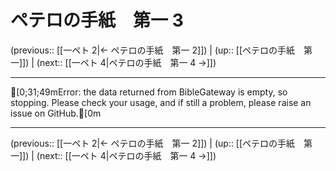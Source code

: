 # ペテロの手紙　第一 3

(previous:: [[一ペト 2|← ペテロの手紙　第一 2]]) | (up:: [[ペテロの手紙　第一]]) | (next:: [[一ペト 4|ペテロの手紙　第一 4 →]])

***
[0;31;49mError: the data returned from BibleGateway is empty, so stopping. Please check your usage, and if still a problem, please raise an issue on GitHub.[0m

***

(previous:: [[一ペト 2|← ペテロの手紙　第一 2]]) | (up:: [[ペテロの手紙　第一]]) | (next:: [[一ペト 4|ペテロの手紙　第一 4 →]])
